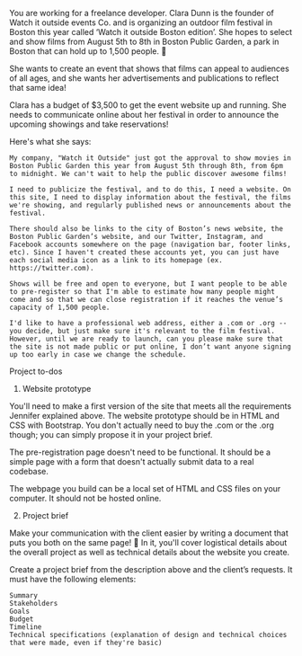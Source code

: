 You are working for a freelance developer. Clara Dunn is the founder of Watch it outside events Co. and is organizing an outdoor film festival in Boston this year called ‘Watch it outside Boston edition’. She hopes to select and show films from August 5th to 8th in Boston Public Garden, a park in Boston that can hold up to 1,500 people. 🌉

She wants to create an event that shows that films can appeal to audiences of all ages, and she wants her advertisements and publications to reflect that same idea!

Clara has a budget of $3,500 to get the event website up and running. She needs to communicate online about her festival in order to announce the upcoming showings and take reservations!

Here's what she says:

    My company, "Watch it Outside" just got the approval to show movies in Boston Public Garden this year from August 5th through 8th, from 6pm to midnight. We can't wait to help the public discover awesome films!

    I need to publicize the festival, and to do this, I need a website. On this site, I need to display information about the festival, the films we're showing, and regularly published news or announcements about the festival.

    There should also be links to the city of Boston’s news website, the Boston Public Garden’s website, and our Twitter, Instagram, and Facebook accounts somewhere on the page (navigation bar, footer links, etc). Since I haven't created these accounts yet, you can just have each social media icon as a link to its homepage (ex. https://twitter.com).

    Shows will be free and open to everyone, but I want people to be able to pre-register so that I'm able to estimate how many people might come and so that we can close registration if it reaches the venue’s capacity of 1,500 people.

    I'd like to have a professional web address, either a .com or .org -- you decide, but just make sure it's relevant to the film festival. However, until we are ready to launch, can you please make sure that the site is not made public or put online, I don’t want anyone signing up too early in case we change the schedule.

Project to-dos
1. Website prototype

You'll need to make a first version of the site that meets all the requirements Jennifer explained above. The website prototype should be in HTML and CSS with Bootstrap. You don't actually need to buy the .com or the .org though; you can simply propose it in your project brief.

The pre-registration page doesn't need to be functional. It should be a simple page with a form that doesn't actually submit data to a real codebase.

The webpage you build can be a local set of HTML and CSS files on your computer. It should not be hosted online. 

2. Project brief

Make your communication with the client easier by writing a document that puts you both on the same page! 🙌 In it, you'll cover logistical details about the overall project as well as technical details about the website you create.

Create a project brief from the description above and the client’s requests. It must have the following elements:

    Summary
    Stakeholders
    Goals
    Budget
    Timeline
    Technical specifications (explanation of design and technical choices that were made, even if they're basic)

